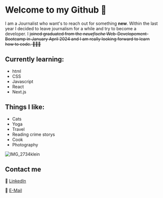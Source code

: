 # Welcome to my Github 🖖
I am a Journalist who want's to reach out for something **new**. Within the last year I decided to leave journalism for a while and try to become a developer. I <del>joined<del> graduated from the _neuefische_ Web-Developement-Bootcamp in <del>January<del> April 2024 and I am really looking forward to learn how to code. 👩🏻‍💻

## Currently learning:

- html
- CSS
- Javascript
- React
- Next.js
  
## Things I like:

- Cats
- Yoga
- Travel 
- Reading crime storys
- Cook
- Photography

![IMG_2734klein](https://github.com/JeanetteSchwarz/JeanetteSchwarz/assets/155547505/b9143ca7-b390-4e40-93ba-7e6656546ee5)


## Contact me

🔗 [LinkedIn](https://www.linkedin.com/in/jeanette-schwarz-90169411a/)

📧 [E-Mail](mailto:jeanne.schwarz1306@gmail.com)
